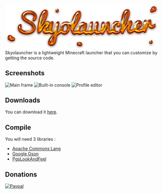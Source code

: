 ![Skyolauncher](https://raw.githubusercontent.com/Skyost/Skyolauncher/master/src/fr/skyost/launcher/res/Skyolauncher.png)
Skyolauncher is a lightweight Minecraft launcher that you can customize by getting the source code.

Screenshots
-----------
![Main frame](http://www.skyost.eu/skyolauncher/res/s1.png)
![Built-in console](http://www.skyost.eu/skyolauncher/res/s2.png)
![Profile editor](http://www.skyost.eu/skyolauncher/res/s3.png)

Downloads
---------
You can download it [here](http://www.skyost.eu/skyolauncher/download.php).

Compile
-------
You will need 3 libraries :
- [Apache Commons Lang](http://commons.apache.org/proper/commons-lang/)
- [Google Gson](https://code.google.com/p/google-gson/)
- [PgsLookAndFeel](http://www.pagosoft.com/projects/pgslookandfeel/)

Donations
---------
[![Paypal](https://www.paypal.com/en_US/i/btn/btn_donate_SM.gif)](https://www.paypal.com/cgi-bin/webscr?cmd=_s-xclick&hosted_button_id=XLEBVBMQNTXMY)